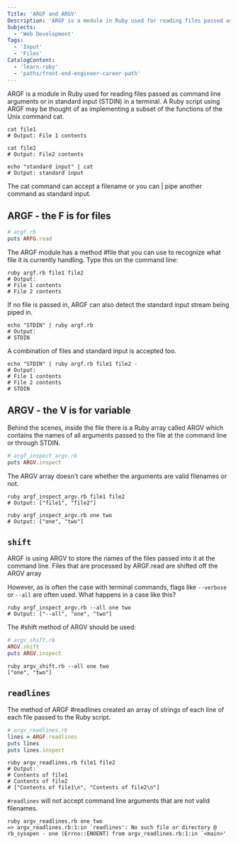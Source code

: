 ```yaml
---
Title: 'ARGF and ARGV'
Description: 'ARGF is a module in Ruby used for reading files passed as command line arguments or in standard input (STDIN) in a terminal. A Ruby script using ARGF may be thought of as implementing a subset of the functions of the Unix command cat.'
Subjects:
  - 'Web Development'
Tags:
  - 'Input'
  - 'Files'
CatalogContent:
  - 'learn-ruby'
  - 'paths/front-end-engineer-career-path'
---
```



ARGF is a module in Ruby used for reading files passed as command line arguments or in standard input (STDIN) in a terminal. A Ruby script using ARGF may be thought of as implementing a subset of the functions of the Unix command cat.

```shell
cat file1
# Output: File 1 contents

cat file2
# Output: File2 contents

echo "standard input" | cat
# Output: standard input
```
The cat command can accept a filename or you can | pipe another command as standard input.

## ARGF - the F is for files

```ruby
# argf.rb
puts ARFG.read
```

The ARGF module has a method #file that you can use to recognize what file it is currently handling. Type this on the command line:
```shell
ruby argf.rb file1 file2
# Output:
# File 1 contents
# File 2 contents
```

If no file is passed in, ARGF can also detect the standard input stream being piped in.

```shell
echo "STDIN" | ruby argf.rb
# Output:
# STDIN
```

A combination of files and standard input is accepted too.

```shell
echo "STDIN" | ruby argf.rb file1 file2 -
# Output:
# File 1 contents
# File 2 contents
# STDIN
```

## ARGV - the V is for variable

Behind the scenes, inside the file there is a Ruby array called ARGV which contains the names of all arguments passed to the file at the command line or through STDIN.

```ruby
# argf_inspect_argv.rb
puts ARGV.inspect
```

The ARGV array doesn't care whether the arguments are valid filenames or not.

```shell
ruby argf_inspect_argv.rb file1 file2
# Output: ["file1", "file2"]

ruby argf_inspect_argv.rb one two
# Output: ["one", "two"]
```

## `shift`

ARGF is using ARGV to store the names of the files passed into it at the command line.
Files that are processed by ARGF.read are shifted off the ARGV array

However, as is often the case with terminal commands, flags like `--verbose` or `--all` are often used.
What happens in a case like this?
```shell
ruby argf_inspect_argv.rb --all one two
# Output: ["--all", "one", "two"]
```

The #shift method of ARGV should be used:

```ruby
# argv_shift.rb
ARGV.shift
puts ARGV.inspect
```

```shell
ruby argv_shift.rb --all one two
["one", "two"]
```

## `readlines`

The method of ARGF #readlines created an array of strings of each line of each file passed to the Ruby script.

```ruby
# argv_readlines.rb
lines = ARGF.readlines
puts lines
puts lines.inspect
```

```shell
ruby argv_readlines.rb file1 file2
# Output:
# Contents of file1
# Contents of file2
# ["Contents of file1\n", "Contents of file2\n"]
```

`#readlines` will not accept command line arguments that are not valid filenames.

```shell
ruby argv_readlines.rb one two
=> argv_readlines.rb:1:in `readlines': No such file or directory @ rb_sysopen - one (Errno::ENOENT) from argv_readlines.rb:1:in `<main>'
```
